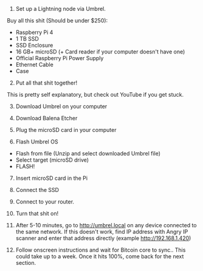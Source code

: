 1. Set up a Lightning node via Umbrel.

Buy all this shit (Should be under $250):

- Raspberry Pi 4 
- 1 TB SSD
- SSD Enclosure
- 16 GB+ microSD (+ Card reader if your computer doesn't have one)
- Official Raspberry Pi Power Supply
- Ethernet Cable
- Case

2. Put all that shit together!

This is pretty self explanatory, but check out YouTube if you get stuck.

3. Download Umbrel on your computer

4. Download Balena Etcher

5. Plug the microSD card in your computer

6. Flash Umbrel OS

- Flash from file (Unzip and select downloaded Umbrel file)
- Select target (microSD drive)
- FLASH!

7. Insert microSD card in the Pi

8. Connect the SSD

9. Connect to your router.

10. Turn that shit on!

11. After 5-10 minutes, go to http://umbrel.local on any device connected to the same network. If this doesn't work, find IP address with Angry IP scanner and enter that address directly (example http://192.168.1.420)

12. Follow onscreen instructions and wait for Bitcoin core to sync.. This could take up to a week. Once it hits 100%, come back for the next section.
